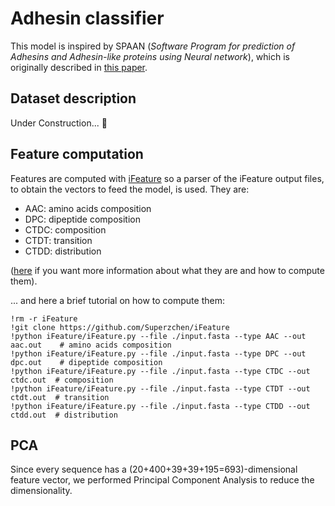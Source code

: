 # Adhesin classifier 

This model is inspired by 
SPAAN (*Software Program for prediction of Adhesins and Adhesin-like proteins using Neural network*), which is originally described in 
[this paper](https://pubmed.ncbi.nlm.nih.gov/15374866/). 


## Dataset description

Under Construction... :hammer:

## Feature computation

Features are computed with [iFeature](https://github.com/Superzchen/iFeature) so a parser of the iFeature output files, to obtain the vectors to feed the model, is used. They are:
- AAC: amino acids composition
- DPC: dipeptide composition
- CTDC: composition
- CTDT: transition
- CTDD: distribution

([here](https://github.com/Superzchen/iFeature/blob/master/iFeatureManual.pdf) if you want more information about what they are and how to compute them).

... and here a brief tutorial on how to compute them:
```
!rm -r iFeature
!git clone https://github.com/Superzchen/iFeature
!python iFeature/iFeature.py --file ./input.fasta --type AAC --out aac.out    # amino acids composition
!python iFeature/iFeature.py --file ./input.fasta --type DPC --out dpc.out    # dipeptide composition
!python iFeature/iFeature.py --file ./input.fasta --type CTDC --out ctdc.out  # composition
!python iFeature/iFeature.py --file ./input.fasta --type CTDT --out ctdt.out  # transition
!python iFeature/iFeature.py --file ./input.fasta --type CTDD --out ctdd.out  # distribution
```

## PCA

Since every sequence has a (20+400+39+39+195=693)-dimensional feature vector, we performed Principal Component Analysis to reduce the dimensionality.
<!---


SPAAN (*Software Program for prediction of Adhesins and Adhesin-like proteins using Neural network*) is originally described in 
[this paper](https://pubmed.ncbi.nlm.nih.gov/15374866/). This directory contains its Python implementation with expanded features (higher dimensional data are considered, but the features are the same as the original work). To distinguish the Python model, it is called ESPAAN.

If you want to train you own model, you can follow the tutorial on the notebook `Adhesin classifier (training).ipynb`. 
If you want to test a model, you can load an `.h5` file with keras and use it.

## Dataset description

- `data/adh.fasta` contains 443 proteins sequences, taken from [uniprot](https://www.uniprot.org/) searching for `adhesin AND reviewed:yes`
- `data/not_adh.fasta` contains 500 proteins sequences, taken from the first 2 pages of [uniprot](https://www.uniprot.org/) searching for `NOT adhesin AND reviewed:yes`
- `data/original_adh_dataset.fasta` and `data/original_negative_dataset.fasta` are the original datasets, used in the [paper](https://pubmed.ncbi.nlm.nih.gov/15374866/), courtesy of [S. Ramachandran](https://sites.google.com/view/ramuigib/home) (one of the authors).

## Performance

The training performances of the `trained_model.h5` are shown in these two plots:

![loss](https://user-images.githubusercontent.com/62892813/200617266-4cc80054-f90b-49da-bb04-77a23cbefac9.png)
![acc](https://user-images.githubusercontent.com/62892813/200617271-75c65bff-f439-469d-bdce-72e6115e2984.png)

reaching a test accuracy of 88%.

A comparison between the original SPAAN and the first trained model was performed on the `data/adh.fasta` and `data/not_adh.fasta` datasets. The spaan results are in the `data/results` file. These test proteins were not used to train the models. 

```
true positive 30.55 % / 50 %
true negative 48.83 % / 50 %
false positive 15.95 %
false negative 4.66 %
adhesin classifier accuracy 79.38 %

spaan_true positive 34.23 % / 50%
spaan_true negative 48.83 % / 50%
spaan_false positive 12.27 %
spaan_false negative 4.66 %
SPAAN accuracy 83.06 %
```

## Unknown symbols

I decided not to handle the unknown symbols because this program can be used by biologists in reverse vaccinology pipelines in which the probability of a protein to be an adhesine could change significantly the result, and if a protein has an unknown symbol it is already a bad candidate for vaccines production: how can you produce a vaccine with a protein without knowing it?

---> 
